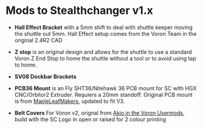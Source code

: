 # Mods to Stealthchanger v1.x

- **Hall Effect Bracket** with a 5mm shift to deal with shuttle keeper moving the shuttle out 5mm. Hall Effect setup comes from the Voron Team in the original 2.4R2 CAD

- **Z stop** is an original design and allows for the shuttle to use a standard Voron Z End Stop to home the shuttle without a tool or to avoid using tap to home.

- **SV08 Dockbar Brackets**

- **PCB36 Mount** is an Fly SHT36/Nitehawk 36 PCB mount for SC with HGX CNC/Orbitor2 Extruder.  Requiers a 20mm standoff.  Original PCB mount is from [MapleLeafMakers](https://github.com/MapleLeafMakers), updated to fit V3.

- **Belt Covers** For Voron v2, orignal from [Akio in the Voron Usermods](https://mods.vorondesign.com/details/LzEFU0RDHXUarF7y69x2Q), build with the SC Logo in open or raised for 2 colour printing
